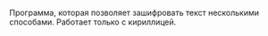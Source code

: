 Программа, которая позволяет зашифровать текст несколькими способами. Работает только с кириллицей.
